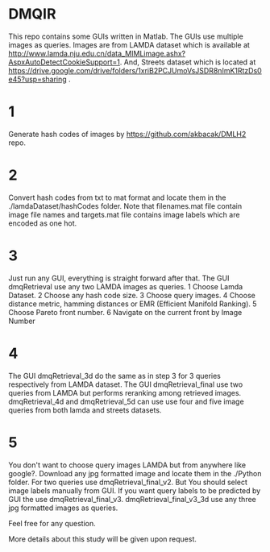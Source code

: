 # DMQIR 
This repo contains some GUIs written in Matlab. The GUIs use multiple images as queries. Images are from LAMDA dataset which is available at http://www.lamda.nju.edu.cn/data_MIMLimage.ashx?AspxAutoDetectCookieSupport=1. And, Streets dataset which is located at https://drive.google.com/drive/folders/1xriB2PCJUmoVsJSDR8nImK1RtzDs0e45?usp=sharing .

# 1
Generate hash codes of images by https://github.com/akbacak/DMLH2  repo.

# 2 
Convert hash codes from txt to mat format and locate them in the ./lamdaDataset/hashCodes folder. Note that filenames.mat file contain image file names and targets.mat file contains image labels which are encoded as one hot. 

# 3
Just run any GUI, everything is straight forward after that. The GUI dmqRetrieval use any two LAMDA images as queries. 
1 Choose Lamda Dataset. 
2 Choose any hash code size.
3 Choose query images.
4 Choose distance metric, hamming distances or EMR (Efficient Manifold Ranking).
5 Choose Pareto front number.
6 Navigate on the current front by Image Number

# 4 
The GUI dmqRetrieval_3d do the same as in step 3 for 3 queries respectively from LAMDA dataset. The GUI dmqRetrieval_final use two queries from LAMDA but performs reranking among retrieved images. dmqRetrieval_4d and dmqRetrieval_5d can use use four and five image queries from both lamda and streets datasets.

# 5 
You don't want to choose query images LAMDA but from anywhere like google?. Download any jpg formatted image and locate them in the ./Python folder. For two queries use dmqRetrieval_final_v2. But You should select image labels manually from GUI. If you want query labels to be predicted by GUI the use dmqRetrieval_final_v3. dmqRetrieval_final_v3_3d use any three jpg formatted
images as queries.

Feel free for any question.

More details about this study will be given upon request.
